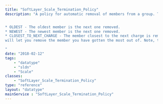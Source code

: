 ```yaml
---
title: "SoftLayer_Scale_Termination_Policy"
description: "A policy for automatic removal of members from a group. This policy determines which members are chosen first for removal. The values can be: 


* OLDEST - The oldest member is the next one removed.
* NEWEST - The newest member is the next one removed.
* CLOSEST_TO_NEXT_CHARGE - The member closest to the next charge is removed. This is helpful for billing because it
will let you remove the member you have gotten the most out of. Note, this is usually closest to the next billing hour. 

"
date: "2018-02-12"
tags:
    - "datatype"
    - "sldn"
    - "Scale"
classes:
    - "SoftLayer_Scale_Termination_Policy"
type: "reference"
layout: "datatype"
mainService : "SoftLayer_Scale_Termination_Policy"
---
```

